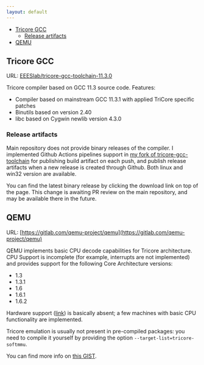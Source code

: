 ```yaml
---
layout: default
---
```


- [Tricore GCC](#tricore-gcc)
  - [Release artifacts](#release-artifacts)
- [QEMU](#qemu)

## Tricore GCC

URL: [EEESlab/tricore-gcc-toolchain-11.3.0](https://github.com/EEESlab/tricore-gcc-toolchain-11.3.0)

Tricore compiler based on GCC 11.3 source code. Features:

- Compiler based on mainstream GCC 11.3.1 with applied TriCore specific patches
- Binutils based on version 2.40
- libc based on Cygwin newlib version 4.3.0

### Release artifacts

Main repository does not provide binary releases of the compiler. I implemented
Github Actions pipelines support in
[my fork of tricore-gcc-toolchain](https://github.com/NoMore201/tricore-gcc-toolchain) for publishing build artifact on each push, and publish
release artifacts when a new release is created through Github. Both linux and
win32 version are available.

You can find the latest binary release by clicking the download link on top of
the page. This change is awaiting PR review on the main repository, and may be
available there in the future.

## QEMU

URL: [https://gitlab.com/qemu-project/qemu](https://gitlab.com/qemu-project/qemu)

QEMU implements basic CPU decode capabilities for Tricore architecture. CPU
Support is incomplete (for example, interrupts are not implemented) and provides
support for the following Core Architecture versions:

- 1.3
- 1.3.1
- 1.6
- 1.6.1
- 1.6.2

Hardware support
([link](https://gitlab.com/qemu-project/qemu/-/tree/master/hw/tricore?ref_type=heads))
is basically absent; a few machines with basic CPU functionality are implemented.

Tricore emulation is usually not present in pre-compiled packages: you need
to compile it yourself by providing the option `--target-list=tricore-softmmu`.

You can find more info on
[this GIST](https://gist.github.com/bri3d/5429c0b25346a0830c01042e77d6914c).
